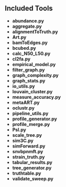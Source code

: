 Included Tools
---------------

+ __abundance.py__
+ __aggregate.py__
+ __alignmentToTruth.py__
+ __Art.py__
+ __bamToEdges.py__
+ __bcubed.py__
+ __calc_N50_L50.py__
+ __cl2fa.py__
+ __empirical_model.py__
+ __filter_graph.py__
+ __graph_complexity.py__
+ __graph_stats.py__
+ __io_utils.py__
+ __louvain_cluster.py__
+ __measure_accuracy.py__
+ __metaART.py__
+ __oclustr.py__
+ __pipeline_utils.py__
+ __profile_generator.py__
+ __profile_merge.py__
+ __Psl.py__
+ __scale_tree.py__
+ __sim3C.py__
+ __simForward.py__
+ __snvbpnmft.py__
+ __strain_truth.py__
+ __tabular_results.py__
+ __tree_generator.py__
+ __truthtable.py__
+ __validate_sweep.py__
